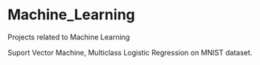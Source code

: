 # Machine_Learning
Projects related to Machine Learning 

Suport Vector Machine, Multiclass Logistic Regression on MNIST dataset. 
